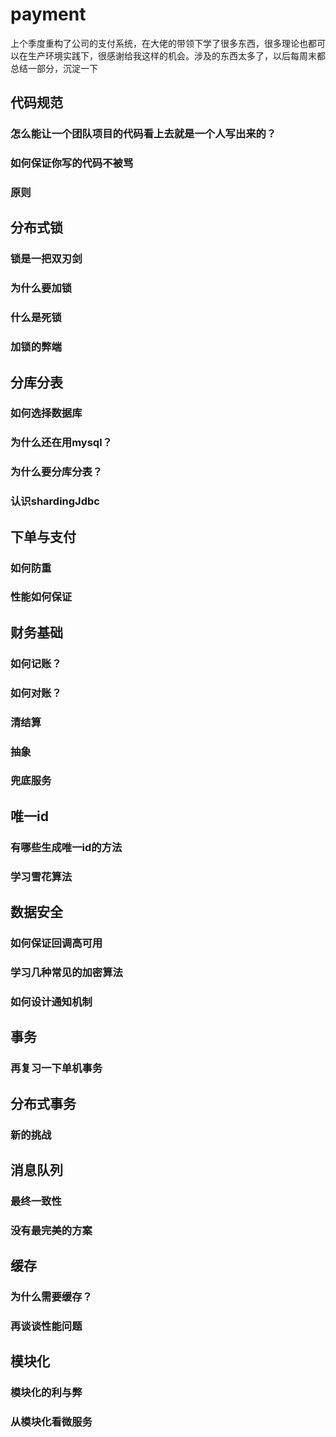 # payment
上个季度重构了公司的支付系统，在大佬的带领下学了很多东西，很多理论也都可以在生产环境实践下，很感谢给我这样的机会。涉及的东西太多了，以后每周末都总结一部分，沉淀一下

## 代码规范

### 怎么能让一个团队项目的代码看上去就是一个人写出来的？

### 如何保证你写的代码不被骂

### 原则

## 分布式锁

### 锁是一把双刃剑

### 为什么要加锁

### 什么是死锁

### 加锁的弊端


## 分库分表

### 如何选择数据库

### 为什么还在用mysql？

### 为什么要分库分表？

### 认识shardingJdbc


## 下单与支付

### 如何防重

### 性能如何保证

## 财务基础

### 如何记账？

### 如何对账？

### 清结算

### 抽象

### 兜底服务

## 唯一id

### 有哪些生成唯一id的方法

### 学习雪花算法


##  数据安全

### 如何保证回调高可用

### 学习几种常见的加密算法

### 如何设计通知机制


## 事务

### 再复习一下单机事务


## 分布式事务

### 新的挑战


## 消息队列

### 最终一致性

### 没有最完美的方案


## 缓存

### 为什么需要缓存？

### 再谈谈性能问题


## 模块化

### 模块化的利与弊

### 从模块化看微服务
